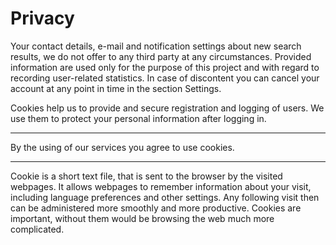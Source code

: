 ﻿# Privacy

Your contact details, e-mail and notification settings about new search results, we do not offer to any third party at any circumstances. Provided information are used only for the purpose of this project and with regard to recording user-related statistics. In case of discontent you can cancel your account at any point in time in the section Settings.

Cookies help us to provide and secure registration and logging of users. We use them to protect your personal information after logging in.

<hr/>

<div class="alert alert-notice">
  By the using of our services you agree to use cookies.
</div>

<hr/>

Cookie is a short text file, that is sent to the browser by the visited webpages. It allows webpages to remember information about your visit, including language preferences and other settings. Any following visit then can be administered more smoothly and more productive. Cookies are important, without them would be browsing the web much more complicated.